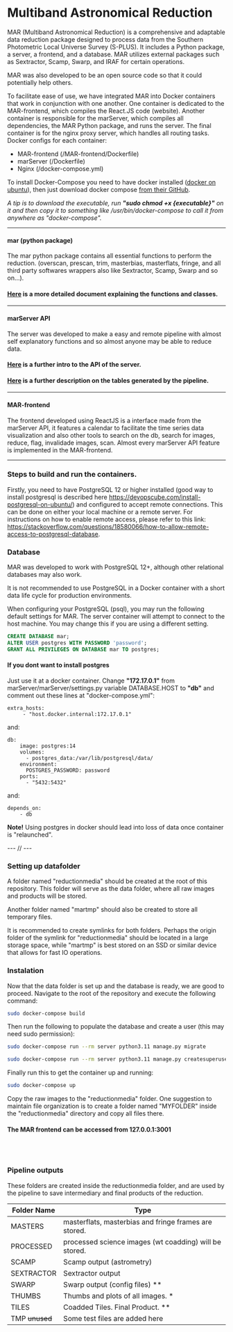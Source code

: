 # Multiband Astronomical Reduction

MAR (Multiband Astronomical Reduction) is a comprehensive and adaptable data reduction package designed to process data from the Southern Photometric Local Universe Survey (S-PLUS). It includes a Python package, a server, a frontend, and a database. MAR utilizes external packages such as Sextractor, Scamp, Swarp, and IRAF for certain operations.

MAR was also developed to be an open source code so that it could potentially help others.

To facilitate ease of use, we have integrated MAR into Docker containers that work in conjunction with one another. One container is dedicated to the MAR-frontend, which compiles the React.JS code (website). Another container is responsible for the marServer, which compiles all dependencies, the MAR Python package, and runs the server. The final container is for the nginx proxy server, which handles all routing tasks.
Docker configs for each container: 

- MAR-frontend (/MAR-frontend/Dockerfile)
- marServer (/Dockerfile)
- Nginx (/docker-compose.yml)

To install Docker-Compose you need to have docker installed ([docker on ubuntu](https://docs.docker.com/engine/install/ubuntu/)), then just download docker compose [from their GitHub](https://github.com/docker/compose/releases).

*A tip is to download the executable, run **"sudo chmod +x {executable}"** on it and then copy it to something like /usr/bin/docker-compose to call it from anywhere as "docker-compose".*

---

#### mar (python package)

The mar python package contains all essential functions to perform the reduction. (overscan, prescan, trim, masterbias, masterflats, fringe, and all third party softwares wrappers also like Sextractor, Scamp, Swarp and so on...).

#### [Here](docs/mar_python.md) is a more detailed document explaining the functions and classes. 

---

#### marServer API 

The server was developed to make a easy and remote pipeline with almost self explanatory functions and so almost anyone may be able to reduce data. 

#### [Here](docs/API.md) is a further intro to the API of the server.
#### [Here](docs/database.md) is a further description on the tables generated by the pipeline. 

---

#### MAR-frontend 

The frontend developed using ReactJS is a interface made from the marServer API, it features a calendar to facilitate the time series data visualization and also other tools to search on the db, search for images, reduce, flag, invalidade images, scan. Almost every marServer API feature is implemented in the MAR-frontend.

---

### Steps to build and run the containers.

Firstly, you need to have PostgreSQL 12 or higher installed (good way to install postgresql is described here https://devopscube.com/install-postgresql-on-ubuntu/) and configured to accept remote connections. This can be done on either your local machine or a remote server. For instructions on how to enable remote access, please refer to this link: https://stackoverflow.com/questions/18580066/how-to-allow-remote-access-to-postgresql-database.

### Database

MAR was developed to work with PostgreSQL 12+, although other relational databases may also work.

It is not recommended to use PostgreSQL in a Docker container with a short data life cycle for production environments.

When configuring your PostgreSQL (psql), you may run the following default settings for MAR. The server container will attempt to connect to the host machine. You may change this if you are using a different setting.

```SQL
CREATE DATABASE mar;
ALTER USER postgres WITH PASSWORD 'password';
GRANT ALL PRIVILEGES ON DATABASE mar TO postgres;
```

#### If you dont want to install postgres 

Just use it at a docker container. Change **"172.17.0.1"** from marServer/marServer/settings.py variable DATABASE.HOST to **"db"** and comment out these lines at "docker-compose.yml":

```
extra_hosts:
     - "host.docker.internal:172.17.0.1"
```

and:

```
db:
    image: postgres:14
    volumes:
      - postgres_data:/var/lib/postgresql/data/
    environment:
      POSTGRES_PASSWORD: password
    ports:
      - "5432:5432"
```

and:

```
depends_on:
    - db
```

**Note!** Using postgres in docker should lead into loss of data once container is "relaunched".

--- // ---

### Setting up datafolder

A folder named "reductionmedia" should be created at the root of this repository. This folder will serve as the data folder, where all raw images and products will be stored. 

Another folder named "martmp" should also be created to store all temporary files. 

It is recommended to create symlinks for both folders. Perhaps the origin folder of the symlink for "reductionmedia" should be located in a large storage space, while "martmp" is best stored on an SSD or similar device that allows for fast IO operations.

### Instalation

Now that the data folder is set up and the database is ready, we are good to proceed. Navigate to the root of the repository and execute the following command:

```bash
sudo docker-compose build
```

Then run the following to populate the database and create a user (this may need sudo permission):
  
```bash
sudo docker-compose run --rm server python3.11 manage.py migrate

sudo docker-compose run --rm server python3.11 manage.py createsuperuser
```

Finally run this to get the container up and running:

```bash
sudo docker-compose up
```

Copy the raw images to the "reductionmedia" folder. One suggestion to maintain file organization is to create a folder named "MYFOLDER" inside the "reductionmedia" directory and copy all files there.

#### The MAR frontend can be accessed from 127.0.0.1:3001

<br/>
<br/>

### Pipeline outputs

These folders are created inside the reductionmedia folder, and are used by the pipeline to save intermediary and final products of the reduction. 

| Folder Name   | Type                                                                                      |
|---------------|-------------------------------------------------------------------------------------------|
| MASTERS       | masterflats, masterbias and fringe frames are stored.                                      |
| PROCESSED     | processed science images (wt coadding) will be stored.                                        |
| SCAMP         | Scamp output (astrometry)                                                                 |
| SEXTRACTOR    | Sextractor output                                                                         |
| SWARP         | Swarp output (config files) **                                                            |
| THUMBS        | Thumbs and plots of all images. *                                                         |
| TILES         | Coadded Tiles. Final Product. **                                                          |
| TMP ~~unused~~ | Some test files are added here |

